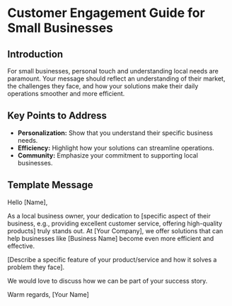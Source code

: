 # Customer Engagement Guide for Small Businesses

## Introduction
For small businesses, personal touch and understanding local needs are paramount. Your message should reflect an understanding of their market, the challenges they face, and how your solutions make their daily operations smoother and more efficient.

## Key Points to Address
- **Personalization:** Show that you understand their specific business needs.
- **Efficiency:** Highlight how your solutions can streamline operations.
- **Community:** Emphasize your commitment to supporting local businesses.

## Template Message
Hello [Name],

As a local business owner, your dedication to [specific aspect of their business, e.g., providing excellent customer service, offering high-quality products] truly stands out. At [Your Company], we offer solutions that can help businesses like [Business Name] become even more efficient and effective.

[Describe a specific feature of your product/service and how it solves a problem they face].

We would love to discuss how we can be part of your success story.

Warm regards,
[Your Name]
